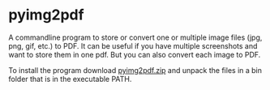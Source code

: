 # pyimg2pdf
A commandline program to store or convert one or multiple image files (jpg, png, gif, etc.) to PDF.
It can be useful if you have multiple screenshots and want to store them in one pdf.
But you can also convert each image to PDF.

To install the program download [pyimg2pdf.zip](https://github.com/mario-be/pyimg2pdf/blob/pyimg2pdf_1_0_6/pyimg2pdf.zip) 
and unpack the files in a bin folder that is in the executable PATH.
